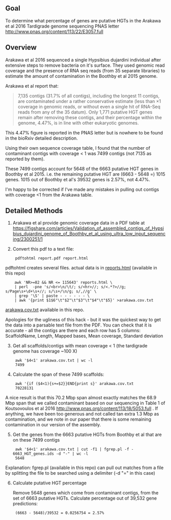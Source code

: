 ## Goal

To determine what percentage of genes are putative HGTs in the Arakawa et al 2016 Tardigrade genome sequencing PNAS letter
http://www.pnas.org/content/113/22/E3057.full

## Overview

Arakawa et al 2016 sequenced a single Hypsibius dujardini individual after extensive steps to remove bacteria on it's surface.
They used genomic read coverage and the presence of RNA seq reads (from 35 separate libraries) to estimate the amount of contamination
in the Boothby et al 2015 genome.

Arakawa et al report that:

> 7,135 contigs (31.7% of all contigs), including the longest 11 contigs, are contaminated under a rather
> conservative estimate (less than ×1 coverage in genomic reads, or without even a single hit of RNA-Seq reads
> from any of the 35 datum). Only 1,771 putative HGT genes remain after removing these contigs, and their percentage
> within the genome, 4.47%, is in line with other eukaryotic genomes.

This 4.47% figure is reported in the PNAS letter but is nowhere to be found in the bioRxiv detailed description.

Using their own sequence coverage table, I found that the number of contaminant contigs with coverage < 1 was 7499 contigs
(not 7135 as reported by them).

These 7499 contigs account for 5648 of the 6663 putative HGT genes in Boothby et al 2015. i.e. the remaining 
putative HGT are (6663 - 5648 =) 1015 genes. 1015 out of Boothby et al's 39532 genes is 2.57%, not 4.47%.

I'm happy to be corrected if I've made any mistakes in pulling out contigs with coverage <1 from the Arakawa table.

## Detailed Methods

1. Arakawa et al provide genomic coverage data in a PDF table at
https://figshare.com/articles/Validation_of_assembled_contigs_of_Hypsibius_dujardini_genome_of_Boothby_et_al_using_ultra_low_input_sequencing/2300251/1

2. Convert this pdf to a text file:

        pdftohtml report.pdf report.html

  pdftohtml creates several files. actual data is in [reports.html](reports.html) (available in this repo)

        awk 'NR>=82 && NR <= 115643' reports.html \
        | perl  -pne 's/<br>\n/\t/; s/<hr>//; s/<.*?>//g; s/Page\s+\d+\s+//; s/\s+/\n/g; s/,//g' \
        | grep '\S' | paste - - - - - - \
        | awk '{print $1$6"\t"$2"\t"$3"\t"$4"\t"$5}' >arakawa.cov.txt

  [arakawa.cov.txt](arakawa.cov.txt) available in this repo.
  
  Apologies for the ugliness of this hack - but it was the quickest way to get the data into a parsable text file from the PDF.
  You can check that it is accurate - all the contigs are there and each row has 5 columns:
  ScaffoldName, Length, Mapped bases, Mean coverage, Standard deviation

3. Get all scaffolds/contigs with mean coverage < 1 (the tardigrade genome has coverage ~100 X)

        awk '$4<1' arakawa.cov.txt | wc -l
        7499

4. Calculate the span of these 7499 scaffolds:

        awk '{if ($4<1){s+=$2}}END{print s}' arakawa.cov.txt
        70228131

  A nice result is that this 70.2 Mbp span almost exactly matches the 68.9 Mbp span that we called contaminant based on
  our sequencing in Table 1 of Koutsovoulos et al 2016 http://www.pnas.org/content/113/18/5053.full . If anything, we
  have been too generous and not called tan extra 1.3 Mbp as contamination, and we note in our paper that there is
  some remaining contamination in our version of the assembly.

5. Get the genes from the 6663 putative HGTs from Boothby et al that are on these 7499 contigs

        awk '$4<1' arakawa.cov.txt | cut -f1 | fgrep.pl -f - 6663_HGT_genes.ids -d "-" | wc -l
        5648

  Explanation: fgrep.pl (available in this repo) can pull out matches from a file by splitting the file to be searched using a 
  delimiter (-d "=" in this case)

6. Calculate putative HGT percentage

    Remove 5648 genes which come from contaminant contigs, from the set of 6663 putative HGTs.
    Calculate percentage out of 39,532 gene predictions:
    
        (6663 - 5648)/39532 = 0.0256754 = 2.57%
